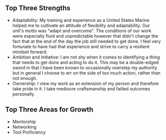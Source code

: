 ## Top Three Strengths
- Adaptability: My training and experience as a United States Marine helped me to cultivate an attitude of flexibility and adaptability.  Our unit's motto was "adapt and overcome".  The conditions of our work were especially fluid and unpredictable however that didn't change the fact that at the end of the day the job still needed to get done.  I feel very fortunate to have had that experience and strive to carry a resilient mindset forward.
- Ambition and Initiative: I am not shy when it comes to identifying a thing that needs to get done and acting to do it.  This may be a double-edged sword in that I have been known to occasionally overstep my authority but in general I choose to err on the side of too much action, rather than not enough.
- Ownership: I view my work as an extension of my person and therefore take pride in it.  I take mediocre craftsmanship and faiiled outcomes personally.


## Top Three Areas for Growth
- Mentorship
- Networking
- Tool Proficiency
